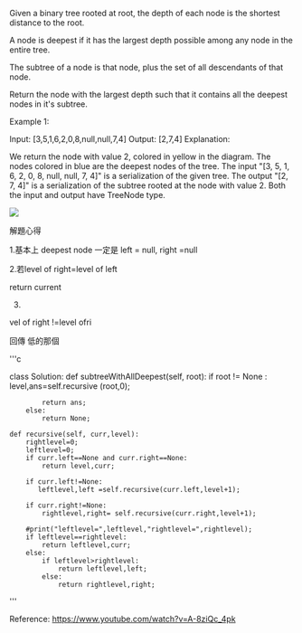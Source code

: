 Given a binary tree rooted at root, the depth of each node is the shortest distance to the root.

A node is deepest if it has the largest depth possible among any node in the entire tree.

The subtree of a node is that node, plus the set of all descendants of that node.

Return the node with the largest depth such that it contains all the deepest nodes in it's subtree.

 

Example 1:

Input: [3,5,1,6,2,0,8,null,null,7,4]
Output: [2,7,4]
Explanation:



We return the node with value 2, colored in yellow in the diagram.
The nodes colored in blue are the deepest nodes of the tree.
The input "[3, 5, 1, 6, 2, 0, 8, null, null, 7, 4]" is a serialization of the given tree.
The output "[2, 7, 4]" is a serialization of the subtree rooted at the node with value 2.
Both the input and output have TreeNode type.





![](https://s3-lc-upload.s3.amazonaws.com/uploads/2018/07/01/sketch1.png)


解題心得

1.基本上 deepest node 一定是
left = null, right =null 

2.若level of right=level of left

return current

3. 
vel of right !=level ofri

回傳 低的那個






'''c

class Solution:
    def subtreeWithAllDeepest(self, root):
        if root != None :
            level,ans=self.recursive (root,0);

            return ans;
        else:
            return None;
        
    def recursive(self, curr,level):
        rightlevel=0;
        leftlevel=0;
        if curr.left==None and curr.right==None:
            return level,curr;

        if curr.left!=None:
           leftlevel,left =self.recursive(curr.left,level+1);

        if curr.right!=None:
            rightlevel,right= self.recursive(curr.right,level+1);

        #print("leftlevel=",leftlevel,"rightlevel=",rightlevel);
        if leftlevel==rightlevel:
            return leftlevel,curr;
        else:
            if leftlevel>rightlevel:
                return leftlevel,left;
            else:
                return rightlevel,right;

'''

Reference:
https://www.youtube.com/watch?v=A-8ziQc_4pk
